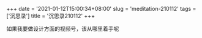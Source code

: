 +++
date = '2021-01-12T15:00:34+08:00'
slug = 'meditation-210112'
tags = ['沉思录']
title = '沉思录210112'
+++

如果我要做设计方面的视频号，该从哪里着手呢

